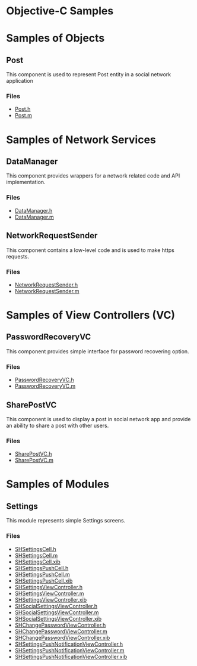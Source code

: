 # Objective-C Samples

# Samples of Objects

## Post

This component is used to represent Post entity in a social network application

### Files

* [Post.h](Objects/Post.h)
* [Post.m](Objects/Post.m)

# Samples of Network Services

## DataManager

This component provides wrappers for a network related code and API implementation.

### Files

* [DataManager.h](Network/DataManager.h)
* [DataManager.m](Network/DataManager.m)

## NetworkRequestSender

This component contains a low-level code and is used to make https requests.  

### Files

* [NetworkRequestSender.h](Network/NetworkRequestSender.h)
* [NetworkRequestSender.m](Network/NetworkRequestSender.m)

# Samples of View Controllers (VC)

## PasswordRecoveryVC

This component provides simple interface for password recovering option.  

### Files

* [PasswordRecoveryVC.h](ViewControllers/PasswordRecoveryVC.h)
* [PasswordRecoveryVC.m](ViewControllers/PasswordRecoveryVC.m)

## SharePostVC

This component is used to display a post in social network app and provide an ability to share a post with other users.

### Files

* [SharePostVC.h](ViewControllers/SharePostVC.h)
* [SharePostVC.m](ViewControllers/SharePostVC.m)

# Samples of Modules

## Settings

This module represents simple Settings screens.

### Files

* [SHSettingsCell.h](ModuleSamples/Cells/SHSettingsCell.h)
* [SHSettingsCell.m](ModuleSamples/Cells/SHSettingsCell.m)
* [SHSettingsCell.xib](ModuleSamples/Cells/SHSettingsCell.xib)
* [SHSettingsPushCell.h](ModuleSamples/Cells/SHSettingsPushCell.h)
* [SHSettingsPushCell.m](ModuleSamples/Cells/SHSettingsPushCell.m)
* [SHSettingsPushCell.xib](ModuleSamples/Cells/SHSettingsPushCell.xib)
* [SHSettingsViewController.h](ModuleSamples/VC/SHSettingsViewController.h)
* [SHSettingsViewController.m](ModuleSamples/VC/SHSettingsViewController.m)
* [SHSettingsViewController.xib](ModuleSamples/VC/SHSettingsViewController.xib)
* [SHSocialSettingsViewController.h](ModuleSamples/VC/SHSocialSettingsViewController.h)
* [SHSocialSettingsViewController.m](ModuleSamples/VC/SHSocialSettingsViewController.m)
* [SHSocialSettingsViewController.xib](ModuleSamples/VC/SHSocialSettingsViewController.xib)
* [SHChangePasswordViewController.h](ModuleSamples/VC/SHChangePasswordViewController.h)
* [SHChangePasswordViewController.m](ModuleSamples/VC/SHChangePasswordViewController.m)
* [SHChangePasswordViewController.xib](ModuleSamples/VC/SHChangePasswordViewController.xib)
* [SHSettingsPushNotificationViewController.h](ModuleSamples/VC/SHSettingsPushNotificationViewController.h)
* [SHSettingsPushNotificationViewController.m](ModuleSamples/VC/SHSettingsPushNotificationViewController.m)
* [SHSettingsPushNotificationViewController.xib](ModuleSamples/VC/SHSettingsPushNotificationViewController.xib)
